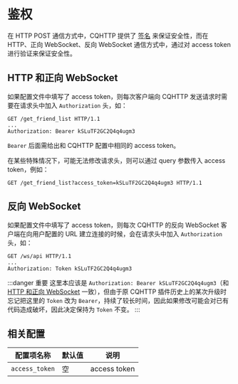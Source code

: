# 鉴权

在 HTTP POST 通信方式中，CQHTTP 提供了 [签名](http-post.md#签名) 来保证安全性，而在 HTTP、正向 WebSocket、反向 WebSocket 通信方式中，通过对 access token 进行验证来保证安全性。

## HTTP 和正向 WebSocket

如果配置文件中填写了 access token，则每次客户端向 CQHTTP 发送请求时需要在请求头中加入 `Authorization` 头，如：

```http
GET /get_friend_list HTTP/1.1
...
Authorization: Bearer kSLuTF2GC2Q4q4ugm3
```

`Bearer` 后面需给出和 CQHTTP 配置中相同的 access token。

在某些特殊情况下，可能无法修改请求头，则可以通过 query 参数传入 access token，例如：

```http
GET /get_friend_list?access_token=kSLuTF2GC2Q4q4ugm3 HTTP/1.1
```

## 反向 WebSocket

如果配置文件中填写了 access token，则每次 CQHTTP 的反向 WebSocket 客户端在向用户配置的 URL 建立连接的时候，会在请求头中加入 `Authorization` 头，如：

```http
GET /ws/api HTTP/1.1
...
Authorization: Token kSLuTF2GC2Q4q4ugm3
```

:::danger 重要
这里本应该是 `Authorization: Bearer kSLuTF2GC2Q4q4ugm3`（和 [HTTP 和正向 WebSocket](#http-和正向-websocket) 一致），但由于原 CQHTTP 插件历史上的某次升级时忘记把这里的 `Token` 改为 `Bearer`，持续了较长时间，因此如果修改可能会对已有代码造成破坏，因此决定保持为 `Token` 不变。
:::

## 相关配置

| 配置项名称 | 默认值 | 说明 |
| -------- | ------ | --- |
| `access_token` | 空 | access token |
